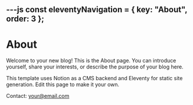 ---js
const eleventyNavigation = {
	key: "About",
	order: 3
};
---
# About

Welcome to your new blog! This is the About page. You can introduce yourself, share your interests, or describe the purpose of your blog here.

This template uses Notion as a CMS backend and Eleventy for static site generation. Edit this page to make it your own.

Contact: [your@email.com](mailto:your@email.com)
